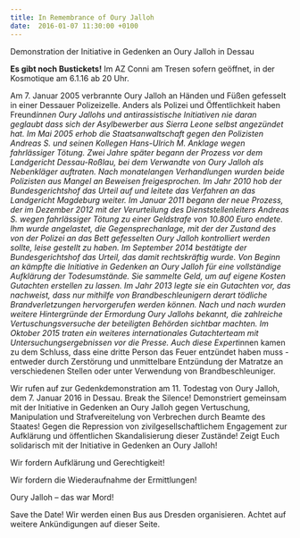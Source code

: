 ```yaml
---
title: In Remembrance of Oury Jalloh
date:  2016-01-07 11:30:00 +0100
---
```


Demonstration der Initiative in Gedenken an Oury Jalloh in Dessau



<b>Es gibt noch Bustickets!</b> Im AZ Conni am Tresen sofern geöffnet, in der Kosmotique am 6.1.16 ab 20 Uhr.


Am 7. Januar 2005 verbrannte Oury Jalloh an Händen und Füßen gefesselt
in einer Dessauer Polizeizelle. Anders als Polizei und Öffentlichkeit
haben Freund*innen Oury Jallohs und antirassistische Initiativen nie
daran geglaubt dass sich der Asylbewerber aus Sierra Leone selbst
angezündet hat. Im Mai 2005 erhob die Staatsanwaltschaft gegen den
Polizisten Andreas S. und seinen Kollegen Hans-Ulrich M. Anklage wegen
fahrlässiger Tötung. Zwei Jahre später begann der Prozess vor dem
Landgericht Dessau-Roßlau, bei dem Verwandte von Oury Jalloh als
Nebenkläger auftraten. Nach monatelangen Verhandlungen wurden beide
Polizisten aus Mangel an Beweisen freigesprochen. Im Jahr 2010 hob der
Bundesgerichtshof das Urteil auf und leitete das Verfahren an das
Landgericht Magdeburg weiter. Im Januar 2011 begann der neue Prozess,
der im Dezember 2012 mit der Verurteilung des Dienststellenleiters
Andreas S. wegen fahrlässiger Tötung zu einer Geldstrafe von 10.800 Euro
endete. Ihm wurde angelastet, die Gegensprechanlage, mit der der Zustand
des von der Polizei an das Bett gefesselten Oury Jalloh kontrolliert
werden sollte, leise gestellt zu haben. Im September 2014 bestätigte der
Bundesgerichtshof das Urteil, das damit rechtskräftig wurde. Von Beginn
an kämpfte die Initiative in Gedenken an Oury Jalloh für eine
vollständige Aufklärung der Todesumstände. Sie sammelte Geld, um auf
eigene Kosten Gutachten erstellen zu lassen. Im Jahr 2013 legte sie ein
Gutachten vor, das nachweist, dass nur mithilfe von Brandbeschleunigern
derart tödliche Brandverletzungen hervorgerufen werden können. Nach und
nach wurden weitere Hintergründe der Ermordung Oury Jallohs bekannt,
die zahlreiche Vertuschungsversuche der beteiligten Behörden sichtbar
machten. Im Oktober 2015 traten ein weiteres internationales
Gutachterteam mit Untersuchungsergebnissen vor die Presse. Auch diese
Expert*innen kamen zu dem Schluss, dass eine dritte Person das Feuer
entzündet haben muss - entweder durch Zerstörung und unmittelbare
Entzündung der Matratze an verschiedenen Stellen oder unter Verwendung
von Brandbeschleuniger.


Wir rufen auf zur Gedenkdemonstration am 11. Todestag von Oury Jalloh,
dem 7. Januar 2016 in Dessau. Break the Silence! Demonstriert gemeinsam
mit der Initiative in Gedenken an Oury Jalloh gegen Vertuschung,
Manipulation und Strafvereitelung von Verbrechen durch Beamte des
Staates! Gegen die Repression von zivilgesellschaftlichem Engagement zur
Aufklärung und öffentlichen Skandalisierung dieser Zustände! Zeigt Euch
solidarisch mit der Initiative in Gedenken an Oury Jalloh!


Wir fordern Aufklärung und Gerechtigkeit!

Wir fordern die Wiederaufnahme der Ermittlungen!

Oury Jalloh – das war Mord!

Save the Date! Wir werden einen Bus aus Dresden organisieren. Achtet auf weitere Ankündigungen auf dieser Seite.

